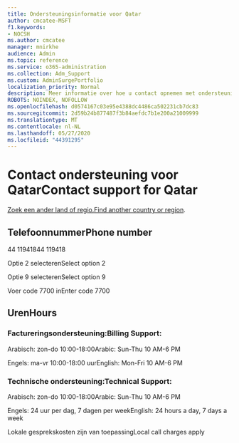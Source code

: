```yaml
---
title: Ondersteuningsinformatie voor Qatar
author: cmcatee-MSFT
f1.keywords:
- NOCSH
ms.author: cmcatee
manager: mnirkhe
audience: Admin
ms.topic: reference
ms.service: o365-administration
ms.collection: Adm_Support
ms.custom: AdminSurgePortfolio
localization_priority: Normal
description: Meer informatie over hoe u contact opnemen met ondersteuning voor uw land of regio.
ROBOTS: NOINDEX, NOFOLLOW
ms.openlocfilehash: d0574167c03e95e4388dc4486ca502231cb7dc83
ms.sourcegitcommit: 2d59b24b877487f3b84aefdc7b1e200a21009999
ms.translationtype: MT
ms.contentlocale: nl-NL
ms.lasthandoff: 05/27/2020
ms.locfileid: "44391295"
---
```

# <a name="contact-support-for-qatar"></a><span data-ttu-id="78b84-103">Contact ondersteuning voor Qatar</span><span class="sxs-lookup"><span data-stu-id="78b84-103">Contact support for Qatar</span></span>

<span data-ttu-id="78b84-104">[Zoek een ander land of regio.](../contact-support-for-business-products.md)</span><span class="sxs-lookup"><span data-stu-id="78b84-104">[Find another country or region](../contact-support-for-business-products.md).</span></span>

## <a name="phone-number"></a><span data-ttu-id="78b84-105">Telefoonnummer</span><span class="sxs-lookup"><span data-stu-id="78b84-105">Phone number</span></span>
<span data-ttu-id="78b84-106">44 119418</span><span class="sxs-lookup"><span data-stu-id="78b84-106">44 119418</span></span>

<span data-ttu-id="78b84-107">Optie 2 selecteren</span><span class="sxs-lookup"><span data-stu-id="78b84-107">Select option 2</span></span>

<span data-ttu-id="78b84-108">Optie 9 selecteren</span><span class="sxs-lookup"><span data-stu-id="78b84-108">Select option 9</span></span>

<span data-ttu-id="78b84-109">Voer code 7700 in</span><span class="sxs-lookup"><span data-stu-id="78b84-109">Enter code 7700</span></span>

## <a name="hours"></a><span data-ttu-id="78b84-110">Uren</span><span class="sxs-lookup"><span data-stu-id="78b84-110">Hours</span></span>
### <a name="billing-support"></a><span data-ttu-id="78b84-111">Factureringsondersteuning:</span><span class="sxs-lookup"><span data-stu-id="78b84-111">Billing Support:</span></span>

<span data-ttu-id="78b84-112">Arabisch: zon-do 10:00-18:00</span><span class="sxs-lookup"><span data-stu-id="78b84-112">Arabic: Sun-Thu 10 AM-6 PM</span></span>

<span data-ttu-id="78b84-113">Engels: ma-vr 10:00-18:00 uur</span><span class="sxs-lookup"><span data-stu-id="78b84-113">English: Mon-Fri 10 AM-6 PM</span></span>

### <a name="technical-support"></a><span data-ttu-id="78b84-114">Technische ondersteuning:</span><span class="sxs-lookup"><span data-stu-id="78b84-114">Technical Support:</span></span>

<span data-ttu-id="78b84-115">Arabisch: zon-do 10:00-18:00</span><span class="sxs-lookup"><span data-stu-id="78b84-115">Arabic: Sun-Thu 10 AM-6 PM</span></span>

<span data-ttu-id="78b84-116">Engels: 24 uur per dag, 7 dagen per week</span><span class="sxs-lookup"><span data-stu-id="78b84-116">English: 24 hours a day, 7 days a week</span></span>

<span data-ttu-id="78b84-117">Lokale gesprekskosten zijn van toepassing</span><span class="sxs-lookup"><span data-stu-id="78b84-117">Local call charges apply</span></span>
